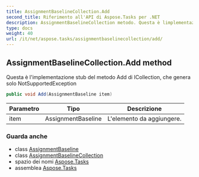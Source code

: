 ```yaml
---
title: AssignmentBaselineCollection.Add
second_title: Riferimento all'API di Aspose.Tasks per .NET
description: AssignmentBaselineCollection metodo. Questa è limplementazione stub del metodo Add di ICollection che genera solo NotSupportedException
type: docs
weight: 40
url: /it/net/aspose.tasks/assignmentbaselinecollection/add/
---
```

## AssignmentBaselineCollection.Add method

Questa è l'implementazione stub del metodo Add di ICollection, che genera solo NotSupportedException

```csharp
public void Add(AssignmentBaseline item)
```

| Parametro | Tipo | Descrizione |
| --- | --- | --- |
| item | AssignmentBaseline | L'elemento da aggiungere. |

### Guarda anche

* class [AssignmentBaseline](../../assignmentbaseline/)
* class [AssignmentBaselineCollection](../)
* spazio dei nomi [Aspose.Tasks](../../assignmentbaselinecollection/)
* assemblea [Aspose.Tasks](../../../)


